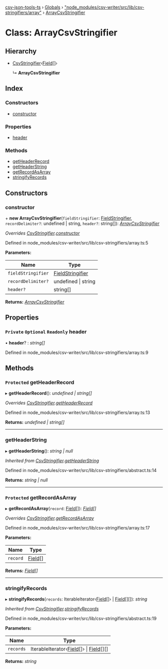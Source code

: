 [csv-json-tools-ts](../README.md) › [Globals](../globals.md) › ["node_modules/csv-writer/src/lib/csv-stringifiers/array"](../modules/_node_modules_csv_writer_src_lib_csv_stringifiers_array_.md) › [ArrayCsvStringifier](_node_modules_csv_writer_src_lib_csv_stringifiers_array_.arraycsvstringifier.md)

# Class: ArrayCsvStringifier

## Hierarchy

* [CsvStringifier](_node_modules_csv_writer_src_lib_csv_stringifiers_abstract_.csvstringifier.md)‹[Field](../modules/_node_modules_csv_writer_src_lib_record_.md#field)[]›

  ↳ **ArrayCsvStringifier**

## Index

### Constructors

* [constructor](_node_modules_csv_writer_src_lib_csv_stringifiers_array_.arraycsvstringifier.md#constructor)

### Properties

* [header](_node_modules_csv_writer_src_lib_csv_stringifiers_array_.arraycsvstringifier.md#private-optional-readonly-header)

### Methods

* [getHeaderRecord](_node_modules_csv_writer_src_lib_csv_stringifiers_array_.arraycsvstringifier.md#protected-getheaderrecord)
* [getHeaderString](_node_modules_csv_writer_src_lib_csv_stringifiers_array_.arraycsvstringifier.md#getheaderstring)
* [getRecordAsArray](_node_modules_csv_writer_src_lib_csv_stringifiers_array_.arraycsvstringifier.md#protected-getrecordasarray)
* [stringifyRecords](_node_modules_csv_writer_src_lib_csv_stringifiers_array_.arraycsvstringifier.md#stringifyrecords)

## Constructors

###  constructor

\+ **new ArrayCsvStringifier**(`fieldStringifier`: [FieldStringifier](_node_modules_csv_writer_src_lib_field_stringifier_.fieldstringifier.md), `recordDelimiter?`: undefined | string, `header?`: string[]): *[ArrayCsvStringifier](_node_modules_csv_writer_src_lib_csv_stringifiers_array_.arraycsvstringifier.md)*

*Overrides [CsvStringifier](_node_modules_csv_writer_src_lib_csv_stringifiers_abstract_.csvstringifier.md).[constructor](_node_modules_csv_writer_src_lib_csv_stringifiers_abstract_.csvstringifier.md#constructor)*

Defined in node_modules/csv-writer/src/lib/csv-stringifiers/array.ts:5

**Parameters:**

Name | Type |
------ | ------ |
`fieldStringifier` | [FieldStringifier](_node_modules_csv_writer_src_lib_field_stringifier_.fieldstringifier.md) |
`recordDelimiter?` | undefined &#124; string |
`header?` | string[] |

**Returns:** *[ArrayCsvStringifier](_node_modules_csv_writer_src_lib_csv_stringifiers_array_.arraycsvstringifier.md)*

## Properties

### `Private` `Optional` `Readonly` header

• **header**? : *string[]*

Defined in node_modules/csv-writer/src/lib/csv-stringifiers/array.ts:9

## Methods

### `Protected` getHeaderRecord

▸ **getHeaderRecord**(): *undefined | string[]*

*Overrides [CsvStringifier](_node_modules_csv_writer_src_lib_csv_stringifiers_abstract_.csvstringifier.md).[getHeaderRecord](_node_modules_csv_writer_src_lib_csv_stringifiers_abstract_.csvstringifier.md#protected-abstract-getheaderrecord)*

Defined in node_modules/csv-writer/src/lib/csv-stringifiers/array.ts:13

**Returns:** *undefined | string[]*

___

###  getHeaderString

▸ **getHeaderString**(): *string | null*

*Inherited from [CsvStringifier](_node_modules_csv_writer_src_lib_csv_stringifiers_abstract_.csvstringifier.md).[getHeaderString](_node_modules_csv_writer_src_lib_csv_stringifiers_abstract_.csvstringifier.md#getheaderstring)*

Defined in node_modules/csv-writer/src/lib/csv-stringifiers/abstract.ts:14

**Returns:** *string | null*

___

### `Protected` getRecordAsArray

▸ **getRecordAsArray**(`record`: [Field](../modules/_node_modules_csv_writer_src_lib_record_.md#field)[]): *[Field](../modules/_node_modules_csv_writer_src_lib_record_.md#field)[]*

*Overrides [CsvStringifier](_node_modules_csv_writer_src_lib_csv_stringifiers_abstract_.csvstringifier.md).[getRecordAsArray](_node_modules_csv_writer_src_lib_csv_stringifiers_abstract_.csvstringifier.md#protected-abstract-getrecordasarray)*

Defined in node_modules/csv-writer/src/lib/csv-stringifiers/array.ts:17

**Parameters:**

Name | Type |
------ | ------ |
`record` | [Field](../modules/_node_modules_csv_writer_src_lib_record_.md#field)[] |

**Returns:** *[Field](../modules/_node_modules_csv_writer_src_lib_record_.md#field)[]*

___

###  stringifyRecords

▸ **stringifyRecords**(`records`: IterableIterator‹[Field](../modules/_node_modules_csv_writer_src_lib_record_.md#field)[]› | [Field](../modules/_node_modules_csv_writer_src_lib_record_.md#field)[][]): *string*

*Inherited from [CsvStringifier](_node_modules_csv_writer_src_lib_csv_stringifiers_abstract_.csvstringifier.md).[stringifyRecords](_node_modules_csv_writer_src_lib_csv_stringifiers_abstract_.csvstringifier.md#stringifyrecords)*

Defined in node_modules/csv-writer/src/lib/csv-stringifiers/abstract.ts:19

**Parameters:**

Name | Type |
------ | ------ |
`records` | IterableIterator‹[Field](../modules/_node_modules_csv_writer_src_lib_record_.md#field)[]› &#124; [Field](../modules/_node_modules_csv_writer_src_lib_record_.md#field)[][] |

**Returns:** *string*
